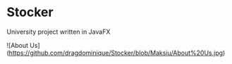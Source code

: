 # Stocker
 University project written in JavaFX

![About Us]
(https://github.com/dragdominique/Stocker/blob/Maksiu/About%20Us.jpg)
